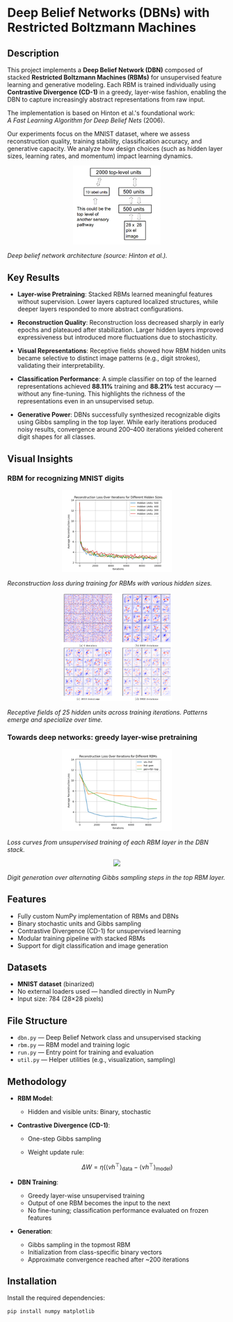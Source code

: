# Deep Belief Networks (DBNs) with Restricted Boltzmann Machines

## Description

This project implements a **Deep Belief Network (DBN)** composed of stacked **Restricted Boltzmann Machines (RBMs)** for unsupervised feature learning and generative modeling. Each RBM is trained individually using **Contrastive Divergence (CD-1)** in a greedy, layer-wise fashion, enabling the DBN to capture increasingly abstract representations from raw input.

The implementation is based on Hinton et al.'s foundational work:  
*A Fast Learning Algorithm for Deep Belief Nets* (2006).  

Our experiments focus on the MNIST dataset, where we assess reconstruction quality, training stability, classification accuracy, and generative capacity. We analyze how design choices (such as hidden layer sizes, learning rates, and momentum) impact learning dynamics.

<p align="center">
  <img src="figures/scheme.png" width="40%">
</p>

*Deep belief network architecture (source: Hinton et al.).*

## Key Results

- **Layer-wise Pretraining**: Stacked RBMs learned meaningful features without supervision. Lower layers captured localized structures, while deeper layers responded to more abstract configurations.
  
- **Reconstruction Quality**: Reconstruction loss decreased sharply in early epochs and plateaued after stabilization. Larger hidden layers improved expressiveness but introduced more fluctuations due to stochasticity.

- **Visual Representations**: Receptive fields showed how RBM hidden units became selective to distinct image patterns (e.g., digit strokes), validating their interpretability.

- **Classification Performance**: A simple classifier on top of the learned representations achieved **88.11%** training and **88.21%** test accuracy — without any fine-tuning. This highlights the richness of the representations even in an unsupervised setup.

- **Generative Power**: DBNs successfully synthesized recognizable digits using Gibbs sampling in the top layer. While early iterations produced noisy results, convergence around 200–400 iterations yielded coherent digit shapes for all classes.

## Visual Insights

### RBM for recognizing MNIST digits

<p align="center">
  <img src="figures/loss_rbm.png" width="50%">
</p>

*Reconstruction loss during training for RBMs with various hidden sizes.*

<p align="center">
  <img src="figures/representation.png" width="50%">
</p>

*Receptive fields of 25 hidden units across training iterations. Patterns emerge and specialize over time.*

### Towards deep networks: greedy layer-wise pretraining

<p align="center">
  <img src="figures/loss_dbn.png" width="50%">
</p>

*Loss curves from unsupervised training of each RBM layer in the DBN stack.*

<p align="center">
  <img src="figures/generation.gif" width="80%">
</p>

*Digit generation over alternating Gibbs sampling steps in the top RBM layer.*

## Features

- Fully custom NumPy implementation of RBMs and DBNs
- Binary stochastic units and Gibbs sampling
- Contrastive Divergence (CD-1) for unsupervised learning
- Modular training pipeline with stacked RBMs
- Support for digit classification and image generation

## Datasets

- **MNIST dataset** (binarized)
- No external loaders used — handled directly in NumPy
- Input size: 784 (28×28 pixels)

## File Structure

- `dbn.py` — Deep Belief Network class and unsupervised stacking
- `rbm.py` — RBM model and training logic
- `run.py` — Entry point for training and evaluation
- `util.py` — Helper utilities (e.g., visualization, sampling)

## Methodology

- **RBM Model**:
  - Hidden and visible units: Binary, stochastic

- **Contrastive Divergence (CD-1)**:
  - One-step Gibbs sampling
  - Weight update rule:

    $$
    \Delta W = \eta \left( \langle v h^\top \rangle_{\text{data}} - \langle v h^\top \rangle_{\text{model}} \right)
    $$

- **DBN Training**:
  - Greedy layer-wise unsupervised training
  - Output of one RBM becomes the input to the next
  - No fine-tuning; classification performance evaluated on frozen features

- **Generation**:
  - Gibbs sampling in the topmost RBM
  - Initialization from class-specific binary vectors
  - Approximate convergence reached after ~200 iterations

## Installation

Install the required dependencies:

```bash
pip install numpy matplotlib
